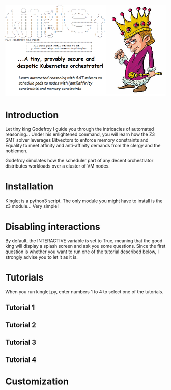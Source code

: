 ![alt text](https://github.com/labyrinthinesecurity/kinglet/blob/main/banner.png?raw=true)

# Introduction

Let tiny king Godefroy I guide you through the intricacies of automated reasoning... Under his enlightened command, you will learn how the Z3 SMT solver leverages Bitvectors to enforce memory constraints and Equality to meet affinity and anti-affinity demands from the clergy and the noblemen.

Godefroy simulates how the scheduler part of any decent orchestrator distributes workloads over a cluster of VM nodes.

# Installation

Kinglet is a python3 script. The only module you might have to install is the z3 module... Very simple!

# Disabling interactions

By default, the INTERACTIVE variable is set to True, meaning that the good king will display a splash screen and ask you some questions. Since the first question is whether you want to run one of the tutorial described below, I strongly advise you to let it as it is.

# Tutorials

When you run kinglet.py, enter numbers 1 to 4 to select one of the tutorials.

## Tutorial 1

## Tutorial 2

## Tutorial 3

## Tutorial 4

# Customization
